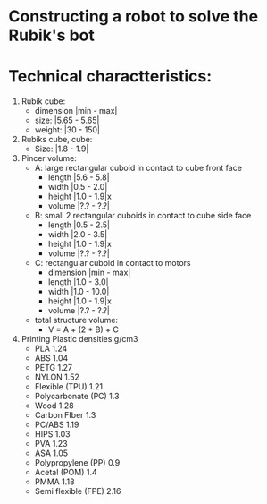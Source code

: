 # Constructing a robot to solve the Rubik's bot

# Technical charactteristics: 

1. Rubik cube:
    - dimension		|min	-	max|
	- size: 		|5.65	-	5.65|
	- weight: 		|30		-	150|
2. Rubiks cube, cube:
	- Size: 		|1.8	-	1.9|
3. Pincer volume:
	- A: large rectangular cuboid in contact to cube front face
    	- length	|5.6 	-	5.8|
    	- width		|0.5 	-	2.0|
    	- height	|1.0	-	1.9|x
    	- volume	|?.?	-	?.?|
	- B: small 2 rectangular cuboids in contact to cube side face
    	- length	|0.5 	-	2.5|
    	- width		|2.0 	-	3.5|
    	- height	|1.0	-	1.9|x
    	- volume	|?.?	-	?.?|
	- C: rectangular cuboid in contact to motors
    	- dimension	|min	-	max|
    	- length	|1.0 	-	3.0|
    	- width		|1.0 	-	10.0|
    	- height	|1.0	-	1.9|x
    	- volume	|?.?	-	?.?|
  	- total structure volume:
    	- V = A + (2 * B) + C 
4. Printing Plastic densities g/cm3
	- PLA					1.24
	- ABS					1.04
	- PETG					1.27
	- NYLON					1.52
	- Flexible (TPU)		1.21
	- Polycarbonate (PC)	1.3
	- Wood					1.28
	- Carbon FIber			1.3
	- PC/ABS				1.19
	- HIPS					1.03
	- PVA					1.23
	- ASA					1.05
	- Polypropylene (PP)	0.9
	- Acetal (POM)			1.4
	- PMMA					1.18
	- Semi flexible (FPE)	2.16